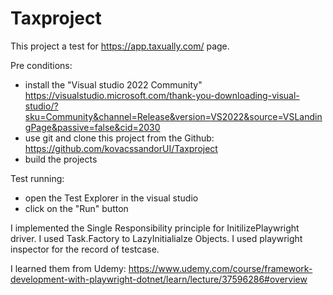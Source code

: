 # Taxproject
This project a test for https://app.taxually.com/ page.

Pre conditions: 
 - install the "Visual studio 2022 Community" https://visualstudio.microsoft.com/thank-you-downloading-visual-studio/?sku=Community&channel=Release&version=VS2022&source=VSLandingPage&passive=false&cid=2030
 - use git and clone this project from the Github: https://github.com/kovacssandorUI/Taxproject
 - build the projects
 
 Test running: 
 - open the Test Explorer in the visual studio
 - click on the "Run" button
 
 I implemented the Single Responsibility principle for InitilizePlaywright driver.
 I used Task.Factory to LazyInitialialze Objects.
 I used playwright inspector for the record of testcase.
 
 I learned them from Udemy: https://www.udemy.com/course/framework-development-with-playwright-dotnet/learn/lecture/37596286#overview
 
 